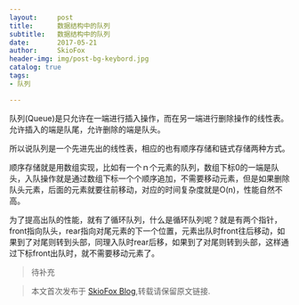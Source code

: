```yaml
---
layout:     post
title:      数据结构中的队列
subtitle:   数据结构中的队列
date:       2017-05-21
author:     SkioFox
header-img: img/post-bg-keybord.jpg
catalog: true
tags:
- 队列

---
```


队列(Queue)是只允许在一端进行插入操作，而在另一端进行删除操作的线性表。允许插入的端是队尾，允许删除的端是队头。

所以说队列是一个先进先出的线性表，相应的也有顺序存储和链式存储两种方式。

顺序存储就是用数组实现，比如有一个ｎ个元素的队列，数组下标0的一端是队头，入队操作就是通过数组下标一个个顺序追加，不需要移动元素，但是如果删除队头元素，后面的元素就要往前移动，对应的时间复杂度就是O(n)，性能自然不高。

为了提高出队的性能，就有了循环队列，什么是循环队列呢？就是有两个指针，front指向队头，rear指向对尾元素的下一个位置，元素出队时front往后移动，如果到了对尾则转到头部，同理入队时rear后移，如果到了对尾则转到头部，这样通过下标front出队时，就不需要移动元素了。



> 待补充
	
> 本文首次发布于 [SkioFox Blog](http://blog.skiofox.top),转载请保留原文链接.